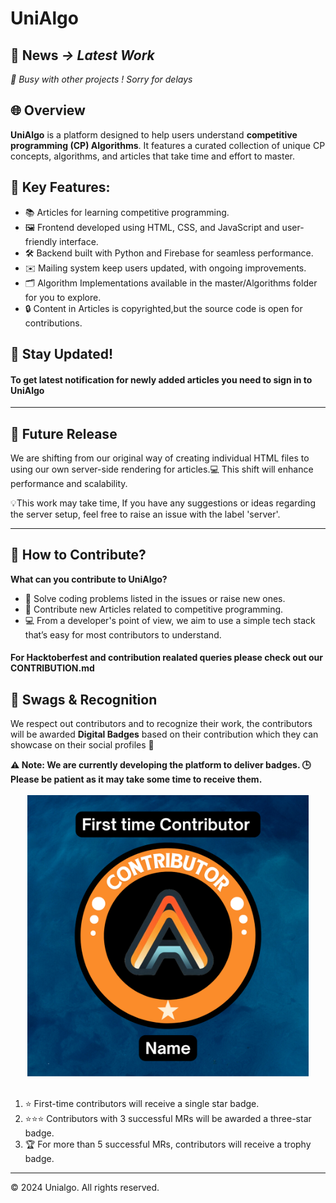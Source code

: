 <!DOCTYPE html>
<html lang="en">
<head>
    <meta charset="UTF-8">
    <meta name="viewport" content="width=device-width, initial-scale=1.0">
</head>
<body>
    <div class="container">
        <h1>UniAlgo</h1>
        <h2>📢 News<i> -> Latest Work</i></h2>
        <i>🚧 Busy with other projects ! Sorry for delays</i>
        <h2>🌐 Overview</h2>
        <p><b>UniAlgo</b> is a platform designed to help users understand <b>competitive programming (CP) Algorithms</b>. It features a curated collection of unique CP concepts, algorithms, and articles that take time and effort to master.</p>
        <h2>🌟 Key Features:</h2>
        <ul>
            <li>📚 Articles for learning competitive programming.</li>
            <li>🖼️ Frontend developed using HTML, CSS, and JavaScript and user-friendly interface.</li>
            <li>🛠️ Backend built with Python and Firebase for seamless performance.</li>
            <li>✉️ Mailing system keep users updated, with ongoing improvements.</li>
            <li>🗂️ Algorithm Implementations available in the master/Algorithms folder for you to explore.</li>
            <li>🔒 Content in Articles is copyrighted,but the source code is open for contributions.</li>
        </ul>
        <h2>🔔 Stay Updated!</h2>
        <h4>To get latest notification for newly added articles you need to sign in to UniAlgo</h4>
        <hr>
        <h2>🚀 Future Release</h2>
        <p>We are shifting from our original way of creating individual HTML files to using our own server-side rendering for articles.💻 This shift will enhance performance and scalability.</p>
        <p>💡This work may take time, If you have any suggestions or ideas regarding the server setup, feel free to raise an issue with the label 'server'.</p>
        <hr>
        <h2>🤝 How to Contribute?</h2>
        <b>What can you contribute to UniAlgo?</b>
        <ul>
            <li>🧠 Solve coding problems listed in the issues or raise new ones.</li>
            <li>📝 Contribute new Articles related to competitive programming.</li>
            <li>💻 From a developer's point of view, we aim to use a simple tech stack that’s easy for most contributors to understand.</li>
        </ul>
        <h4>For Hacktoberfest and contribution realated queries please check out our <b>CONTRIBUTION.md</b></h4>
        <h2>🎁 Swags & Recognition</h2>
        <p>We respect out contributors and to recognize their work, the contributors will be awarded <b>Digital Badges</b> based on their contribution which they can showcase on their social profiles 🏅</p>
        <b>⚠️  Note: We are currently developing the platform to deliver badges. 🕒 Please be patient as it may take some time to receive them.</b>
        <div align=center><br><img src = "contributor/CONTRIBUTOR-BADGE.png" width="450px" height="450px"></div>
        <br>
        <ol>
            <li>⭐ First-time contributors will receive a single star badge.</li>
            <li>⭐⭐⭐ Contributors with 3 successful MRs will be awarded a three-star badge.</li>
            <li>🏆 For more than 5 successful MRs, contributors will receive a trophy badge.</li>
        </ol>
        <hr>
    <footer>
        <p>&copy; 2024 Unialgo. All rights reserved.</p>
    </footer>
</body>
</html>
